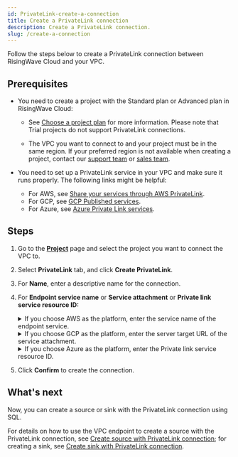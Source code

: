 ```yaml
---
id: PrivateLink-create-a-connection
title: Create a PrivateLink connection
description: Create a PrivateLink connection.
slug: /create-a-connection
---
```


Follow the steps below to create a PrivateLink connection between RisingWave Cloud and your VPC.

## Prerequisites

- You need to create a project with the Standard plan or Advanced plan in RisingWave Cloud:
  
  - See [Choose a project plan](/project-choose-a-project-plan.md) for more information. Please note that Trial projects do not support PrivateLink connections.
  
  - The VPC you want to connect to and your project must be in the same region. If your preferred region is not available when creating a project, contact our [support team](mailto:cloud-support@risingwave-labs.com) or [sales team](mailto:sales@risingwave-labs.com).
  
- You need to set up a PrivateLink service in your VPC and make sure it runs properly. The following links might be helpful:
  
  - For AWS, see [Share your services through AWS PrivateLink](https://docs.aws.amazon.com/vpc/latest/privatelink/privatelink-share-your-services.html).
  - For GCP, see [GCP Published services](https://cloud.google.com/vpc/docs/about-vpc-hosted-services).
  - For Azure, see [Azure Private Link services](https://learn.microsoft.com/en-us/azure/private-link/private-link-service-overview).

## Steps

1. Go to the [**Project**](https://cloud.risingwave.com/project/home/) page and select the project you want to connect the VPC to.

2. Select **PrivateLink** tab, and click **Create PrivateLink**.

3. For **Name**, enter a descriptive name for the connection.

4. For **Endpoint service name** or **Service attachment** or **Private link service resource ID:**

    <details><summary>If you choose AWS as the platform, enter the service name of the endpoint service.</summary>

    You can find it in the [Amazon VPC Console](https://console.aws.amazon.com/vpc/) → **Endpoint services** → **Service name** section.

    <img
    src={require('./images/aws-endpoint-service-name.png').default}
    alt="AWS endpoint service name"
    />

    </details>

    <details><summary>If you choose GCP as the platform, enter the server target URL of the service attachment.</summary> 

    You can find it in the [Google Cloud Console](https://console.cloud.google.com/) → **Network services** → **Private Service Connect**.

    <img
    src={require('./images/gcp-service-attachment.png').default}
    alt="GCP Service attachment"
    />

    </details>

    <details><summary>If you choose Azure as the platform, enter the Private link service resource ID.</summary>

    You can find it in the [Azure Portal](https://portal.azure.com/) → **Private link service** section.

    <img
    src={require('./images/azure-resource-id.png').default}
    alt="Azure Resource id"
    />

    </details>

5. Click **Confirm** to create the connection.

## What's next

Now, you can create a source or sink with the PrivateLink connection using SQL.

For details on how to use the VPC endpoint to create a source with the PrivateLink connection, see [Create source with PrivateLink connection](/docs/current/ingest-from-kafka/#create-source-with-privatelink-connection); for creating a sink, see [Create sink with PrivateLink connection](/docs/current/create-sink-kafka/#create-sink-with-privatelink-connection).
